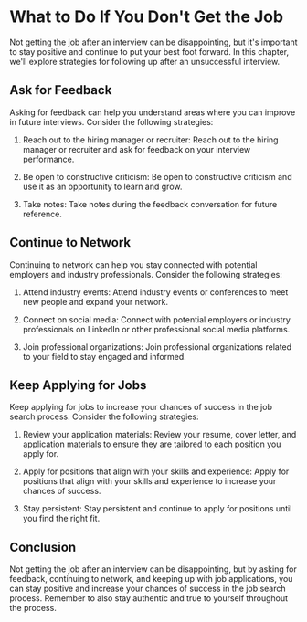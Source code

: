 What to Do If You Don't Get the Job
================================================================================

Not getting the job after an interview can be disappointing, but it's important to stay positive and continue to put your best foot forward. In this chapter, we'll explore strategies for following up after an unsuccessful interview.

Ask for Feedback
----------------

Asking for feedback can help you understand areas where you can improve in future interviews. Consider the following strategies:

1. Reach out to the hiring manager or recruiter: Reach out to the hiring manager or recruiter and ask for feedback on your interview performance.

2. Be open to constructive criticism: Be open to constructive criticism and use it as an opportunity to learn and grow.

3. Take notes: Take notes during the feedback conversation for future reference.

Continue to Network
-------------------

Continuing to network can help you stay connected with potential employers and industry professionals. Consider the following strategies:

1. Attend industry events: Attend industry events or conferences to meet new people and expand your network.

2. Connect on social media: Connect with potential employers or industry professionals on LinkedIn or other professional social media platforms.

3. Join professional organizations: Join professional organizations related to your field to stay engaged and informed.

Keep Applying for Jobs
----------------------

Keep applying for jobs to increase your chances of success in the job search process. Consider the following strategies:

1. Review your application materials: Review your resume, cover letter, and application materials to ensure they are tailored to each position you apply for.

2. Apply for positions that align with your skills and experience: Apply for positions that align with your skills and experience to increase your chances of success.

3. Stay persistent: Stay persistent and continue to apply for positions until you find the right fit.

Conclusion
----------

Not getting the job after an interview can be disappointing, but by asking for feedback, continuing to network, and keeping up with job applications, you can stay positive and increase your chances of success in the job search process. Remember to also stay authentic and true to yourself throughout the process.
